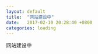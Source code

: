 ```yaml
---
layout: default
title:  "网站建设中"
date:   2017-02-10 20:28:40 +0800
categories: loading
---
```

网站建设中
